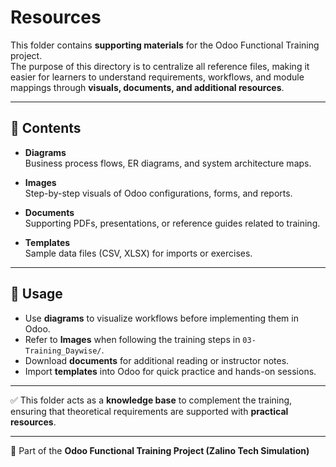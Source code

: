 # Resources  

This folder contains **supporting materials** for the Odoo Functional Training project.  
The purpose of this directory is to centralize all reference files, making it easier for learners to understand requirements, workflows, and module mappings through **visuals, documents, and additional resources**.  

---

## 📂 Contents  

- **Diagrams**  
  Business process flows, ER diagrams, and system architecture maps.  

- **Images**  
  Step-by-step visuals of Odoo configurations, forms, and reports.  

- **Documents**  
  Supporting PDFs, presentations, or reference guides related to training.  

- **Templates**  
  Sample data files (CSV, XLSX) for imports or exercises.  

---

## 📌 Usage  

- Use **diagrams** to visualize workflows before implementing them in Odoo.  
- Refer to **Images** when following the training steps in `03-Training_Daywise/`.  
- Download **documents** for additional reading or instructor notes.  
- Import **templates** into Odoo for quick practice and hands-on sessions.  

---

✅ This folder acts as a **knowledge base** to complement the training, ensuring that theoretical requirements are supported with **practical resources**.  

---
📘 Part of the **Odoo Functional Training Project (Zalino Tech Simulation)**  
